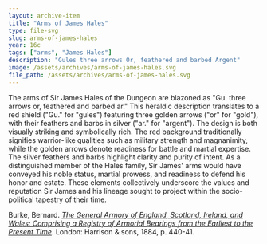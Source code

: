 ```yaml
---
layout: archive-item
title: "Arms of James Hales"
type: file-svg
slug: arms-of-james-hales
year: 16c
tags: ["arms", "James Hales"]
description: "Gules three arrows Or, feathered and barbed Argent"
image: /assets/archives/arms-of-james-hales.svg
file_path: /assets/archives/arms-of-james-hales.svg
---
```


The arms of Sir James Hales of the Dungeon are blazoned as "Gu. three arrows or,
feathered and barbed ar." This heraldic description translates to a red shield
("Gu." for "gules") featuring three golden arrows ("or" for "gold"), with their
feathers and barbs in silver ("ar." for "argent"). The design is both visually
striking and symbolically rich. The red background traditionally signifies
warrior-like qualities such as military strength and magnanimity, while the
golden arrows denote readiness for battle and martial expertise. The silver
feathers and barbs highlight clarity and purity of intent. As a distinguished
member of the Hales family, Sir James' arms would have conveyed his noble
status, martial prowess, and readiness to defend his honor and estate. These
elements collectively underscore the values and reputation Sir James and his
lineage sought to project within the socio-political tapestry of their time.

Burke, Bernard. _[The General Armory of England, Scotland, Ireland, and Wales:
Comprising a Registry of Armorial Bearings from the Earliest to the Present
Time](https://archive.org/details/generalarmoryofe00burk/page/440/mode/2up)_.
London: Harrison & sons, 1884, p. 440-41.
